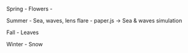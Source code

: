 

Spring
	- Flowers
	- 

Summer
	- Sea, waves, lens flare
	- paper.js -> Sea & waves simulation

Fall
	- Leaves

Winter
	- Snow